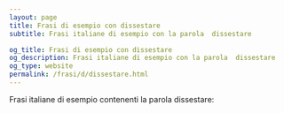 ```yaml
---
layout: page
title: Frasi di esempio con dissestare 
subtitle: Frasi italiane di esempio con la parola  dissestare

og_title: Frasi di esempio con dissestare 
og_description: Frasi italiane di esempio con la parola  dissestare
og_type: website
permalink: /frasi/d/dissestare.html
---
```


Frasi italiane di esempio contenenti la parola dissestare:


